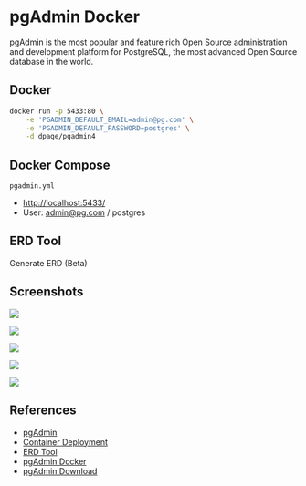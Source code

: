 # pgAdmin Docker

pgAdmin is the most popular and feature rich Open Source administration and development platform for PostgreSQL, the most advanced Open Source database in the world.

## Docker
```sh
docker run -p 5433:80 \
    -e 'PGADMIN_DEFAULT_EMAIL=admin@pg.com' \
    -e 'PGADMIN_DEFAULT_PASSWORD=postgres' \
    -d dpage/pgadmin4
```

## Docker Compose
`pgadmin.yml`

- [http://localhost:5433/](http://localhost:5433/)
- User: admin@pg.com / postgres

## ERD Tool
Generate ERD (Beta)

## Screenshots
![](https://www.pgadmin.org/static/COMPILED/assets/img/screenshots/pgadmin4-welcome-light.png)

![](https://www.pgadmin.org/static/COMPILED/assets/img/screenshots/pgadmin4-dashboard.png)

![](https://www.pgadmin.org/static/docs/pgadmin4-5.7-docs/_images/erd_tool.png)

![](https://www.pgadmin.org/static/COMPILED/assets/img/screenshots/pgadmin4-geometry.png)

![](https://www.pgadmin.org/static/COMPILED/assets/img/screenshots/pgadmin4-explain.png)

## References
- [pgAdmin](https://www.pgadmin.org/)
- [Container Deployment](https://www.pgadmin.org/docs/pgadmin4/latest/container_deployment.html)
- [ERD Tool](https://www.pgadmin.org/docs/pgadmin4/5.7/erd_tool.html)
- [pgAdmin Docker](https://hub.docker.com/r/dpage/pgadmin4/)
- [pgAdmin Download](https://www.pgadmin.org/download/)
